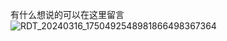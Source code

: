 有什么想说的可以在这里留言
![RDT_20240316_1750492548981866498367364](https://github.com/Not9Irons/9Irons.github.io/assets/160155748/89fd1ecf-aff0-4eb2-9a67-4253905e0f67)
